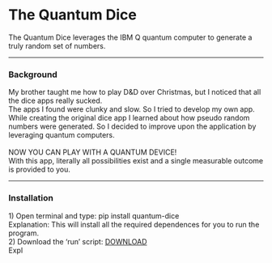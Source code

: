 <h1>The Quantum Dice</h1>
The Quantum Dice leverages the IBM Q quantum computer 
to generate a truly random set of numbers.
<hr>
<h3>Background</h3>
My brother taught me how to play D&D over Christmas,
but I noticed that all the dice apps really sucked. <br>
The apps I found were clunky and slow. So I tried to develop my own app.<br>
While creating the original dice app I learned about how pseudo random numbers were generated.
So I decided to improve upon the application by leveraging quantum computers.
<br><br>
NOW YOU CAN PLAY WITH A QUANTUM DEVICE!<br>
With this app, literally all possibilities exist and a single measurable outcome is provided to you.
<hr>
<h3>Installation</h3>
1)  Open terminal and type:  pip install quantum-dice <br>
Explanation: This will install all the required dependences for you to run the program.<br>
2)  Download the ‘run’ script:  <a href="https://raw.githubusercontent.com/TheMagicNacho/quantum-dice/master/run.py" download="run.py"> DOWNLOAD </a><br>
Expl